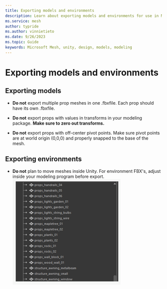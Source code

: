 ```yaml
---
title: Exporting models and environments
description: Learn about exporting models and environments for use in Mesh.
ms.service: mesh
author: typride
ms.author: vinnietieto
ms.date: 9/26/2023
ms.topic: Guide
keywords: Microsoft Mesh, unity, design, models, modeling
---
```


# Exporting models and environments

## Exporting models

- **Do not** export multiple prop meshes in one .fbxfile. Each prop
    should have its own .fbxfile.

- **Do not** export props with values in transforms in your modeling
    package. **Make sure to zero out transforms.**

- **Do not** export props with off-center pivot points. Make sure
    pivot points are at world origin (0,0,0) and properly snapped to the
    base of the mesh.

## Exporting environments

- **Do not** plan to move meshes inside Unity. For environment FBX's,
    adjust inside your modeling program before export.
![](../../media/3d-design-performance-guide/image014.png)


